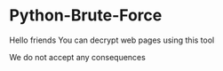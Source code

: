 # Python-Brute-Force

Hello friends
You can decrypt web pages using this tool

We do not accept any consequences
